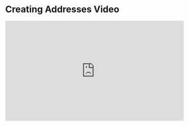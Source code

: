# Creating Addresses Video

<iframe width="560" height="315" src="https://www.youtube-nocookie.com/embed/ctAHHG5mSig?rel=0" frameborder="0" allow="autoplay; encrypted-media" allowfullscreen></iframe>
